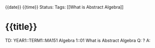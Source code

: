 {{date}} {{time}}
Status: 
Tags: [[What is Abstract Algebra]]
# {{title}}

TD: YEAR1::TERM1::MA151 Algebra 1::01 What is Abstract Algebra
Q: 
?
A: